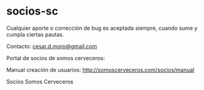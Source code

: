 # socios-sc

Cualquier aporte o corrección de bug es aceptada siempre, cuando sume y cumpla ciertas pautas.

Contacto: cesar.d.moro@gmail.com


Portal de socios de somos cerveceros:

Manual creación de usuarios:
http://somoscerveceros.com/socios/manual


Socios Somos Cerveceros
